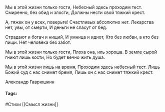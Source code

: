 Мы в этой жизни только гости,
Небесный здесь проходим тест.
Смиренно, без обид и злости,
Должны нести свой тяжкий крест.

А, тяжек он у всех, поверьте!
Счастливых абсолютно нет.
Лекарства нет, увы, от смерти,
И деньги не спасут от бед.

Страдают и богач и нищий,
И умница и идиот,
Кто без любви, а кто без пищи.
Нет человека без забот.

Мы в этой жизни только гости,
Плоха она, иль хороша.
В земле сырой гниют лишь кости,
Но будет вечно жить душа.

Мы в этой жизни лишь на время,
Проходим здесь небесный тест.
Лишь Божий суд с нас снимет бремя,
Лишь он с нас снимет тяжкий крест.

Александр Гаврюшкин


#### Tags:
#Стихи
[[Смысл жизни]]

